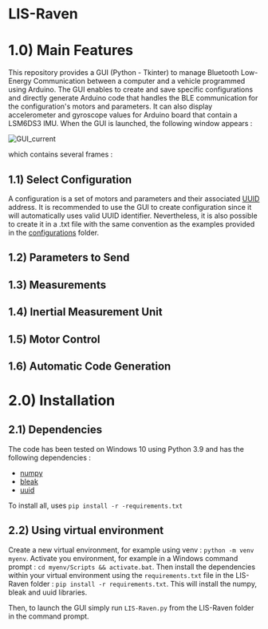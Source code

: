 # LIS-Raven

# 1.0) Main Features
This repository provides a GUI (Python - Tkinter) to manage Bluetooth Low-Energy Communication between a computer and a vehicle programmed using Arduino. The GUI enables to create and save specific configurations and directly generate Arduino code that handles the BLE communication for the configuration's motors and parameters. It can also display accelerometer and gyroscope values for Arduino board that contain a LSM6DS3 IMU. When the GUI is launched, the following window appears :

![GUI_current](https://user-images.githubusercontent.com/78551150/221360210-f3093f3c-de08-47b3-9cea-7bf30539ac4f.png)

which contains several frames :

## 1.1) Select Configuration
A configuration is a set of motors and parameters and their associated [UUID](https://en.wikipedia.org/wiki/Universally_unique_identifier) address. It is recommended to use the GUI to create configuration since it will automatically uses valid UUID identifier. Nevertheless, it is also possible to create it in a .txt file with the same convention as the examples provided in the [configurations](configurations) folder.

## 1.2) Parameters to Send

## 1.3) Measurements

## 1.4) Inertial Measurement Unit

## 1.5) Motor Control

## 1.6) Automatic Code Generation

# 2.0) Installation
## 2.1) Dependencies
The code has been tested on Windows 10 using Python 3.9 and has the following dependencies :
- [numpy](https://pypi.org/project/numpy/)
- [bleak](https://pypi.org/project/bleak/)
- [uuid](https://docs.python.org/3/library/uuid.html)

To install all, uses ```pip install -r -requirements.txt```

## 2.2) Using virtual environment

Create a new virtual environment, for example using venv : ```python -m venv myenv```.
Activate you environment, for example in a Windows command prompt : ```cd myenv/Scripts && activate.bat```.
Then install the dependencies within your virtual environment using the ```requirements.txt``` file in the LIS-Raven folder : ```pip install -r requirements.txt```. This will install the numpy, bleak and uuid libraries.

Then, to launch the GUI simply run ```LIS-Raven.py``` from the LIS-Raven folder in the command prompt. 
